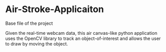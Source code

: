 # Air-Stroke-Applicaiton
Base file of the project

Given the real-time webcam data, this air canvas-like python application uses the OpenCV library 
to track an object-of-interest and allows the user to draw by moving the object.
